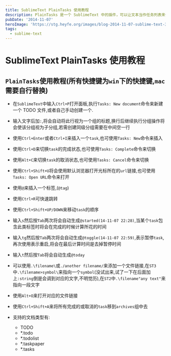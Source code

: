 ```yaml
---
title: SublimeText PlainTasks 使用教程
description: PlainTasks 是一个 SublimeText 中的插件，可以让文本当作任务列表来使用。
pubDate: '2014-11-07'
heroImage: 'https://stg.heyfe.org/images/blog-2014-11-07-sublime-text-3-1690763493754.png'
tags:
  - sublime-text
---
```


# SublimeText PlainTasks 使用教程

## `PlainTasks`使用教程(所有快捷键为`win`下的快捷键,`mac`需要自行替换)

-   在`SublimeText`中输入`Ctrl+P`打开面板,执行`Tasks: New document`命令来新建一个 TODO 文件,或者自己手动创建一个.

-   输入文字后加`:`,将会自动将此行视为一个组的标题,换行后继续执行分组操作将会使该分组视为子分组,若需创建同级分组需要在中间空一行

-   使用`Ctrl+Enter`或者`Ctrl+I`来插入一个`task`,也可使用`Tasks: New`命令来插入

-   使用`Ctrl+D`来切换`task`的完成状态,也可使用`Tasks: Complete`命令来切换

-   使用`Alt+C`来切换`task`的取消状态,也可使用`Tasks: Cancel`命令来切换

-   使用`Ctrl+Shift+U`将会使用默认浏览器打开光标所在的`url`链接,也可使用`Tasks: Open URL`命令来打开

-   使用`@`来插入一个标签,(`@tag`)

-   使用`Ctrl+R`可快速跳转

-   使用`Ctrl+Shift+UP/DOWN`来移动`task`的顺序

-   输入`s`然后按`Tab`两次将会自动生成`@started(14-11-07 22:28)`,当某个`task`包含此类标签时将会在完成的时候计算所花的时间

-   输入`tg`然后按`Tab`两次将会自动生成`@toggle(14-11-07 22:59)`,表示暂停`task`,再次使用表示重启,将会在最后计算时间是去掉暂停时间

-   输入`t`然后按`Tab`将会自动生成`@today`

-   可以使用`.\filename\`或`./another filename/`来添加一个文件链接,在`ST3`中`.\filename>symbol\`来指向一个`symbol`(没试出来,试了一下在后面加上`:string`倒是会调到对应的文字,不明觉历),在`ST2`中`.\filename"any text"`来指向一段文字

-   使用`Alt+O`来打开对应的文件链接

-   使用`Ctrl+Shift+A`来将所有完成的或取消的`task`移到`archives`组中去

-   支持的文档类型有:
    -   TODO
    -   \*.todo
    -   \*.todolist
    -   \*.taskpaper
    -   \*.tasks
